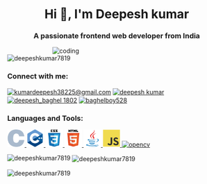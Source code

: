 <h1 align="center">Hi 👋, I'm Deepesh kumar</h1>
<h3 align="center">A passionate frontend web developer from India</h3>
<img align="right" alt="coding" width="400" src="https://www.pinterest.com/pin/my-collection-in-2025--311170655524347251/">

<p align="left"> <img src="https://komarev.com/ghpvc/?username=deepeshkumar7819&label=Profile%20views&color=0e75b6&style=flat" alt="deepeshkumar7819" /> </p>

<h3 align="left">Connect with me:</h3>
<p align="left">
<a href="https://dev.to/kumardeepesh38225@gmail.com" target="blank"><img align="center" src="https://raw.githubusercontent.com/rahuldkjain/github-profile-readme-generator/master/src/images/icons/Social/devto.svg" alt="kumardeepesh38225@gmail.com" height="30" width="40" /></a>
<a href="https://linkedin.com/in/deepesh kumar" target="blank"><img align="center" src="https://raw.githubusercontent.com/rahuldkjain/github-profile-readme-generator/master/src/images/icons/Social/linked-in-alt.svg" alt="deepesh kumar" height="30" width="40" /></a>
<a href="https://instagram.com/deepesh_baghel 1802" target="blank"><img align="center" src="https://raw.githubusercontent.com/rahuldkjain/github-profile-readme-generator/master/src/images/icons/Social/instagram.svg" alt="deepesh_baghel 1802" height="30" width="40" /></a>
<a href="https://www.youtube.com/c/baghelboy528" target="blank"><img align="center" src="https://raw.githubusercontent.com/rahuldkjain/github-profile-readme-generator/master/src/images/icons/Social/youtube.svg" alt="baghelboy528" height="30" width="40" /></a>
</p>

<h3 align="left">Languages and Tools:</h3>
<p align="left"> <a href="https://www.cprogramming.com/" target="_blank" rel="noreferrer"> <img src="https://raw.githubusercontent.com/devicons/devicon/master/icons/c/c-original.svg" alt="c" width="40" height="40"/> </a> <a href="https://www.w3schools.com/cpp/" target="_blank" rel="noreferrer"> <img src="https://raw.githubusercontent.com/devicons/devicon/master/icons/cplusplus/cplusplus-original.svg" alt="cplusplus" width="40" height="40"/> </a> <a href="https://www.w3schools.com/css/" target="_blank" rel="noreferrer"> <img src="https://raw.githubusercontent.com/devicons/devicon/master/icons/css3/css3-original-wordmark.svg" alt="css3" width="40" height="40"/> </a> <a href="https://www.w3.org/html/" target="_blank" rel="noreferrer"> <img src="https://raw.githubusercontent.com/devicons/devicon/master/icons/html5/html5-original-wordmark.svg" alt="html5" width="40" height="40"/> </a> <a href="https://www.java.com" target="_blank" rel="noreferrer"> <img src="https://raw.githubusercontent.com/devicons/devicon/master/icons/java/java-original.svg" alt="java" width="40" height="40"/> </a> <a href="https://developer.mozilla.org/en-US/docs/Web/JavaScript" target="_blank" rel="noreferrer"> <img src="https://raw.githubusercontent.com/devicons/devicon/master/icons/javascript/javascript-original.svg" alt="javascript" width="40" height="40"/> </a> <a href="https://opencv.org/" target="_blank" rel="noreferrer"> <img src="https://www.vectorlogo.zone/logos/opencv/opencv-icon.svg" alt="opencv" width="40" height="40"/> </a> </p>

<p><img align="left" src="https://github-readme-stats.vercel.app/api/top-langs?username=deepeshkumar7819&show_icons=true&locale=en&layout=compact" alt="deepeshkumar7819" /></p>

<p>&nbsp;<img align="center" src="https://github-readme-stats.vercel.app/api?username=deepeshkumar7819&show_icons=true&locale=en" alt="deepeshkumar7819" /></p>

<p><img align="center" src="https://github-readme-streak-stats.herokuapp.com/?user=deepeshkumar7819&" alt="deepeshkumar7819" /></p>
